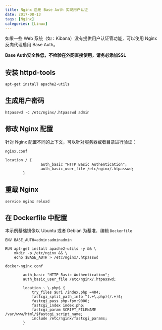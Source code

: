 ```yaml
---
title: Nginx 启用 Base Auth 实现用户认证
date: 2017-08-13
tags: [Nginx]
categories: [Linux]
---
```



如果一些 Web 系统（如：Kibana）没有提供用户认证管功能，可以使用 Nginx 反向代理启用 Base Auth。

**Base Auth安全性低，不检验在外网直接使用，请务必添加SSL**

## 安装 httpd-tools

```
apt-get install apache2-utils
```

## 生成用户密码

```
htpasswd -c /etc/nginx/.htpasswd admin  
```

## 修改 Nginx 配置

针对 Nginx 配置不同的上下文，可以针对服务器或者目录进行验证：

`nginx.conf`

```
location / {  
                auth_basic "HTTP Basic Authentication";  
                auth_basic_user_file /etc/nginx/.htpasswd;  
        }  
```

## 重载 Nginx

```
service nginx reload
```

## 在 Dockerfile 中配置

本示例基础镜像以 Ubuntu 或者 Debian 为基准，编辑 `Dockerfile`

```
ENV BASE_AUTH=admin:adminadmin

RUN apt-get install apache2-utils -y && \
    mkdir -p /etc/nginx && \
    echo $BASE_AUTH > /etc/nginx/.htpasswd
```

`docker-nginx.conf`

```
        auth_basic "HTTP Basic Authentication";  
        auth_basic_user_file /etc/nginx/.htpasswd; 

        location ~ \.php$ {
            try_files $uri /index.php =404;
            fastcgi_split_path_info ^(.+\.php)(/.+)$;
            fastcgi_pass php-fpm:9000;
            fastcgi_index index.php;
            fastcgi_param SCRIPT_FILENAME /var/www/html/$fastcgi_script_name;
            include /etc/nginx/fastcgi_params;
        }
```
